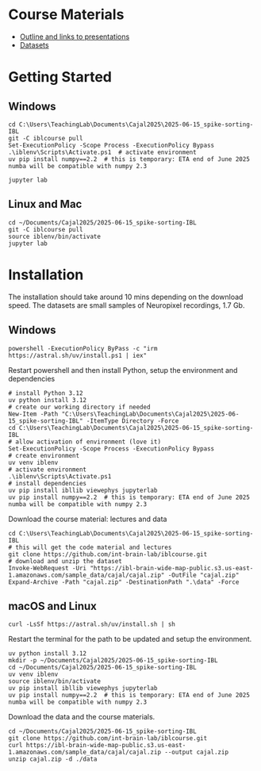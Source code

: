 # Course Materials

- [Outline and links to presentations](https://docs.google.com/document/d/1ztWzAopXW6agdEt3ub5Jkn3mmSZG5CqaO2e0jQT39yQ/edit?tab=t.0)
- [Datasets](https://ibl-brain-wide-map-public.s3.amazonaws.com/index.html#sample_data/cajal)

# Getting Started

## Windows
```shell
cd C:\Users\TeachingLab\Documents\Cajal2025\2025-06-15_spike-sorting-IBL
git -C iblcourse pull 
Set-ExecutionPolicy -Scope Process -ExecutionPolicy Bypass
.\iblenv\Scripts\Activate.ps1  # activate environment
uv pip install numpy==2.2  # this is temporary: ETA end of June 2025 numba will be compatible with numpy 2.3

jupyter lab
```

## Linux and Mac
```shell
cd ~/Documents/Cajal2025/2025-06-15_spike-sorting-IBL
git -C iblcourse pull 
source iblenv/bin/activate
jupyter lab
```

# Installation

The installation should take around 10 mins depending on the download speed.
The datasets are small samples of Neuropixel recordings, 1.7 Gb.
## Windows
```shell
powershell -ExecutionPolicy ByPass -c "irm https://astral.sh/uv/install.ps1 | iex"
```

Restart powershell and then install Python, setup the environment and dependencies
```shell
# install Python 3.12
uv python install 3.12  
# create our working directory if needed
New-Item -Path "C:\Users\TeachingLab\Documents\Cajal2025\2025-06-15_spike-sorting-IBL" -ItemType Directory -Force
cd C:\Users\TeachingLab\Documents\Cajal2025\2025-06-15_spike-sorting-IBL
# allow activation of environment (love it)
Set-ExecutionPolicy -Scope Process -ExecutionPolicy Bypass
# create environment
uv venv iblenv
# activate environment
.\iblenv\Scripts\Activate.ps1
# install dependencies
uv pip install ibllib viewephys jupyterlab
uv pip install numpy==2.2  # this is temporary: ETA end of June 2025 numba will be compatible with numpy 2.3
```

Download the course material: lectures and data
```shell
cd C:\Users\TeachingLab\Documents\Cajal2025\2025-06-15_spike-sorting-IBL
# this will get the code material and lectures
git clone https://github.com/int-brain-lab/iblcourse.git
# download and unzip the dataset
Invoke-WebRequest -Uri "https://ibl-brain-wide-map-public.s3.us-east-1.amazonaws.com/sample_data/cajal/cajal.zip" -OutFile "cajal.zip"
Expand-Archive -Path "cajal.zip" -DestinationPath ".\data" -Force
```

## macOS and Linux

```shell
curl -LsSf https://astral.sh/uv/install.sh | sh
```

Restart the terminal for the path to be updated and setup the environment.

```shell
uv python install 3.12
mkdir -p ~/Documents/Cajal2025/2025-06-15_spike-sorting-IBL
cd ~/Documents/Cajal2025/2025-06-15_spike-sorting-IBL
uv venv iblenv
source iblenv/bin/activate
uv pip install ibllib viewephys jupyterlab
uv pip install numpy==2.2  # this is temporary: ETA end of June 2025 numba will be compatible with numpy 2.3
```

Download the data and the course materials.
```shell
cd ~/Documents/Cajal2025/2025-06-15_spike-sorting-IBL
git clone https://github.com/int-brain-lab/iblcourse.git
curl https://ibl-brain-wide-map-public.s3.us-east-1.amazonaws.com/sample_data/cajal/cajal.zip --output cajal.zip
unzip cajal.zip -d ./data
```

